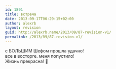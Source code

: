 ```yaml
---
id: 1891
title: встреча
date: 2013-09-17T06:29:15+02:00
author: alexrb
layout: revision
guid: http://alexrb.name/2013/09/87-revision-v1/
permalink: /2013/09/87-revision-v1/
---
```

с БОЛЬШИМ Шефом прошла удачно!  
все в восторге. меня попустило!  
Жизнь прекрасна! 🙂